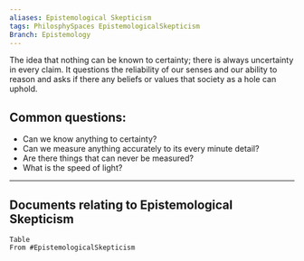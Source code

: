 ```yaml
---
aliases: Epistemological Skepticism
tags: PhilosphySpaces EpistemologicalSkepticism
Branch: Epistemology
---
```



The idea that nothing can be known to certainty; there is always uncertainty in every claim. It questions the reliability of our senses and our ability to reason and asks if there any beliefs or values that society as a hole can uphold. 

## Common questions:
- Can we know anything to certainty?
- Can we measure anything accurately to its every minute detail?
- Are there things that can  never be measured?
- What is the speed of light?





___
## Documents relating to Epistemological Skepticism  
```dataview
Table
From #EpistemologicalSkepticism    
```